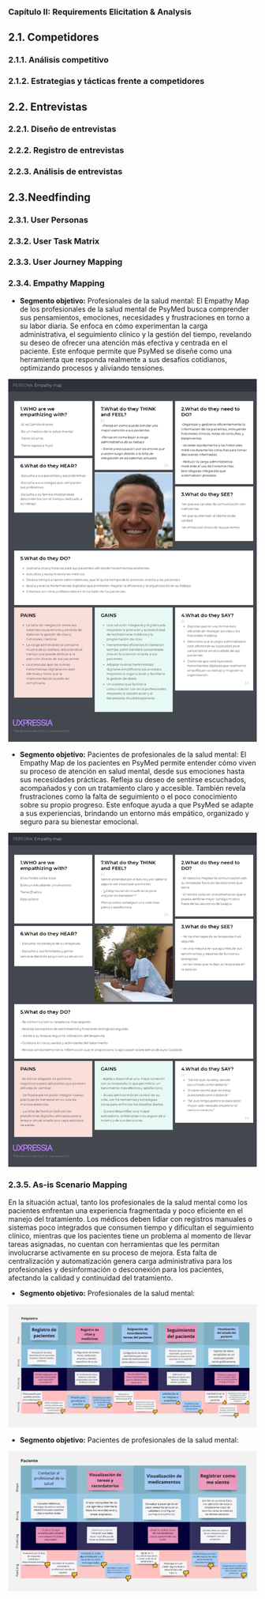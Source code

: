 
### Capítulo II: Requirements Elicitation & Analysis

## 2.1. Competidores
### 2.1.1. Análisis competitivo
### 2.1.2. Estrategias y tácticas frente a competidores

## 2.2. Entrevistas
### 2.2.1. Diseño de entrevistas
### 2.2.2. Registro de entrevistas
### 2.2.3. Análisis de entrevistas

## 2.3.Needfinding
### 2.3.1. User Personas
### 2.3.2. User Task Matrix
### 2.3.3. User Journey Mapping

### 2.3.4. Empathy Mapping
- **Segmento objetivo:** Profesionales de la salud mental:
  El Empathy Map de los profesionales de la salud mental de PsyMed busca 
comprender sus pensamientos, emociones, necesidades y frustraciones en 
torno a su labor diaria. Se enfoca en cómo experimentan la carga 
administrativa, el seguimiento clínico y la gestión del tiempo, 
revelando su deseo de ofrecer una atención más efectiva y centrada 
en el paciente. Este enfoque permite que PsyMed se diseñe como una 
herramienta que responda realmente a sus desafíos cotidianos, 
optimizando procesos y aliviando tensiones.

<p align="center">
<img src="assets/chapter-2/EMProfecional.png">
</p>

- **Segmento objetivo:** Pacientes de profesionales de la salud mental:
  El Empathy Map de los pacientes en PsyMed permite entender cómo viven 
su proceso de atención en salud mental, desde sus emociones hasta sus 
necesidades prácticas. Refleja su deseo de sentirse escuchados, 
acompañados y con un tratamiento claro y accesible. También revela 
frustraciones como la falta de seguimiento o el poco conocimiento sobre su 
propio progreso. Este enfoque ayuda a que PsyMed se adapte a sus 
experiencias, brindando un entorno más empático, organizado y seguro para
su bienestar emocional.

<p align="center">
<img src="assets/chapter-2/EMPaciente.png">
</p>

### 2.3.5. As-is Scenario Mapping

En la situación actual, tanto los profesionales de la salud mental como los 
pacientes enfrentan una experiencia fragmentada y poco eficiente en el 
manejo del tratamiento. Los médicos deben lidiar con registros manuales
o sistemas poco integrados que consumen tiempo y dificultan el seguimiento
clínico, mientras que los pacientes tiene un problema al momento de llevar
tareas asignadas, no cuentan con herramientas que les permitan involucrarse activamente
en su proceso de mejora. Esta falta de centralización y automatización 
genera carga administrativa para los profesionales y desinformación o 
desconexión para los pacientes, afectando la calidad y continuidad del 
tratamiento.
- **Segmento objetivo:** Profesionales de la salud mental:
<p align="center">
<img src="assets/chapter-2/AS-ISProfecional.jpg">
</p>

- **Segmento objetivo:** Pacientes de profesionales de la salud mental:
<p align="center">
<img src="assets/chapter-2/AS-ISPaciente.jpg">
</p>
